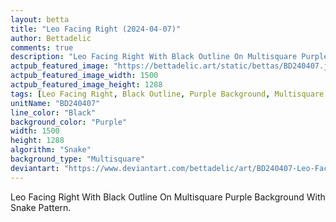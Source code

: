 ```yaml
---
layout: betta
title: "Leo Facing Right (2024-04-07)"
author: Bettadelic
comments: true
description: "Leo Facing Right With Black Outline On Multisquare Purple Background With Snake Pattern."
actpub_featured_image: "https://bettadelic.art/static/bettas/BD240407.jpg"
actpub_featured_image_width: 1500
actpub_featured_image_height: 1288
tags: [Leo Facing Right, Black Outline, Purple Background, Multisquare Background Pattern, Snake Pattern, April 2024]
unitName: "BD240407"
line_color: "Black"
background_color: "Purple"
width: 1500
height: 1288
algorithm: "Snake"
background_type: "Multisquare"
deviantart: "https://www.deviantart.com/bettadelic/art/BD240407-Leo-Facing-Right-2024-04-07-1039866788"
---
```


Leo Facing Right With Black Outline On Multisquare Purple Background With Snake Pattern.
